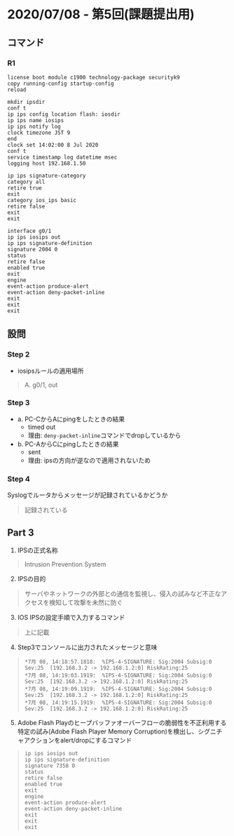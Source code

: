 # 2020/07/08 - 第5回(課題提出用)

## コマンド

### R1

```
license boot module c1900 technology-package securityk9
copy running-config startup-config
reload

mkdir ipsdir
conf t
ip ips config location flash: iosdir
ip ips name iosips
ip ips notify log
clock timezone JST 9
end
clock set 14:02:00 8 Jul 2020
conf t
service timestamp log datetime msec
logging host 192.168.1.50

ip ips signature-category
category all
retire true
exit
category ios_ips basic
retire false
exit
exit

interface g0/1
ip ips iosips out
ip ips signature-definition
signature 2004 0
status
retire false
enabled true
exit
engine
event-action produce-alert
event-action deny-packet-inline
exit
exit
exit

```

## 設問

### Step 2

- iosipsルールの適用場所
> A. g0/1, out

### Step 3

- a. PC-CからAにpingをしたときの結果
    - timed out
    - 理由: `deny-packet-inline`コマンドでdropしているから
- b. PC-AからCにpingしたときの結果
    - sent
    - 理由: ipsの方向が逆なので適用されないため

### Step 4

Syslogでルータからメッセージが記録されているかどうか
> 記録されている

## Part 3

1. IPSの正式名称
> Intrusion Prevention System
2. IPSの目的
> サーバやネットワークの外部との通信を監視し、侵入の試みなど不正なアクセスを検知して攻撃を未然に防ぐ
3. IOS IPSの設定手順で入力するコマンド
> 上に記載
4. Step3でコンソールに出力されたメッセージと意味
> ```
> *7月 08, 14:18:57.1818:  %IPS-4-SIGNATURE: Sig:2004 Subsig:0 Sev:25  [192.168.3.2 -> 192.168.1.2:0] RiskRating:25
> *7月 08, 14:19:03.1919:  %IPS-4-SIGNATURE: Sig:2004 Subsig:0 Sev:25  [192.168.3.2 -> 192.168.1.2:0] RiskRating:25
> *7月 08, 14:19:09.1919:  %IPS-4-SIGNATURE: Sig:2004 Subsig:0 Sev:25  [192.168.3.2 -> 192.168.1.2:0] RiskRating:25
> *7月 08, 14:19:15.1919:  %IPS-4-SIGNATURE: Sig:2004 Subsig:0 Sev:25  [192.168.3.2 -> 192.168.1.2:0] RiskRating:25
> ```
5. Adobe Flash Playのヒープバッファオーバーフローの脆弱性を不正利用する特定の試み(Adobe Flash Player Memory Corruption)を検出し、シグニチャアクションをalert/dropにするコマンド
> ```
> ip ips iosips out
> ip ips signature-definition
> signature 7358 0
> status
> retire false
> enabled true
> exit
> engine
> event-action produce-alert
> event-action deny-packet-inline
> exit
> exit
> exit
> ```